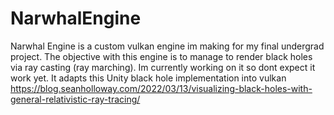 # NarwhalEngine

Narwhal Engine is a custom vulkan engine im making for my final undergrad project. The objective with this engine is to manage to render black holes via ray casting (ray marching). Im currently working on it so dont expect it work yet.
It adapts this Unity black hole implementation into vulkan https://blog.seanholloway.com/2022/03/13/visualizing-black-holes-with-general-relativistic-ray-tracing/

